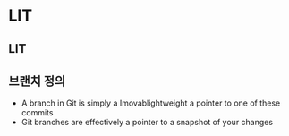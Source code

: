 # LIT

## LIT

## 브랜치 정의

- A branch in Git is simply a Imovablightweight a pointer to one of these commits
- Git branches are effectively a pointer to a snapshot of your changes
